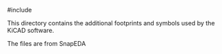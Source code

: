 #include

This directory contains the additional footprints and symbols used by the KiCAD software.

The files are from SnapEDA
